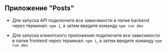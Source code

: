 ## Приложение "Posts"

* Для запуска API подключите все зависимости в папке backend через терминал: ```npm i```, а затем введите команду ```npm run dev```

* Для запуска клиентского приложения подключите все зависимости в папке frontend через терминал: ```npm i```, а затем введите команду ```npm run dev```
